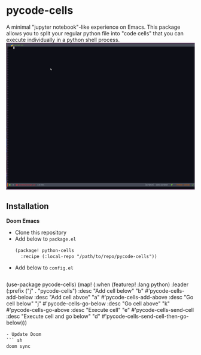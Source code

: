 # pycode-cells
A minimal "jupyter notebook"-like experience on Emacs. This package allows you to split your regular python file into "code cells" that you can execute individually in a python shell process.
![pycode-cells-demo](./pycode-cells-demo.gif)

## Installation
**Doom Emacs**

- Clone this repository
- Add below to `package.el`
  ``` emacs-lisp
  (package! python-cells
    :recipe (:local-repo "/path/to/repo/pycode-cells"))
  ```
- Add below to `config.el` 
  ``` emacs-lisp
(use-package pycode-cells)
(map! (:when (featurep! :lang python)
        :leader
        (:prefix ("j" . "pycode-cells")
                :desc "Add cell below" "b" #'pycode-cells-add-below
                :desc "Add cell abvoe" "a" #'pycode-cells-add-above
                :desc "Go cell below" "j" #'pycode-cells-go-below
                :desc "Go cell above" "k" #'pycode-cells-go-above
                :desc "Execute cell" "e" #'pycode-cells-send-cell
                :desc "Execute cell and go below"  "d" #'pycode-cells-send-cell-then-go-below)))
  ```
- Update Doom
  ``` sh
  doom sync
  ```

